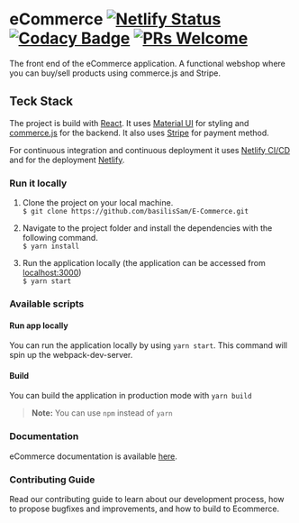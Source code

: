 # eCommerce [![Netlify Status](https://api.netlify.com/api/v1/badges/dc3241dc-6f77-4d51-b8b6-928516ef2e56/deploy-status)](https://app.netlify.com/sites/ecommercce/deploys) [![Codacy Badge](https://app.codacy.com/project/badge/Grade/c6bffae0f3144168b8e9b7101edb59dd)](https://www.codacy.com/gh/basilisSam/E-Commerce/dashboard?utm_source=github.com&utm_medium=referral&utm_content=basilisSam/E-Commerce&utm_campaign=Badge_Grade) [![PRs Welcome](https://img.shields.io/badge/PRs-welcome-brightgreen.svg)](https://github.com/basilisSam/E-Commerce/wiki/How-to-contribute)

The front end of the eCommerce application. A functional webshop where you can buy/sell products using commerce.js and Stripe.

## Teck Stack

The project is build with [React](https://reactjs.org/). It uses [Material UI](https://mui.com/) for styling and [commerce.js](https://commercejs.com/) for the backend.
It also uses [Stripe](https://stripe.com) for payment method.

For continuous integration and continuous deployment it uses [Netlify CI/CD](https://www.netlify.com/) and for the deployment [Netlify](https://www.netlify.com/).

### Run it locally

1. Clone the project on your local machine. <br/>
   `$ git clone https://github.com/basilisSam/E-Commerce.git`

2. Navigate to the project folder and install the dependencies with the following command. <br/>
   `$ yarn install`

3. Run the application locally (the application can be accessed from [localhost:3000](http://localhost:3000/)) <br/>
   `$ yarn start`

### Available scripts

#### Run app locally

You can run the application locally by using `yarn start`. This command will spin up the webpack-dev-server.

#### Build

You can build the application in production mode with `yarn build`

> **Note:** You can use `npm` instead of `yarn`

### Documentation

eCommerce documentation is available [here](https://github.com/basilisSam/E-Commerce/wiki).

### Contributing Guide

Read our contributing guide to learn about our development process, how to propose bugfixes and improvements, and how to build to Ecommerce.
